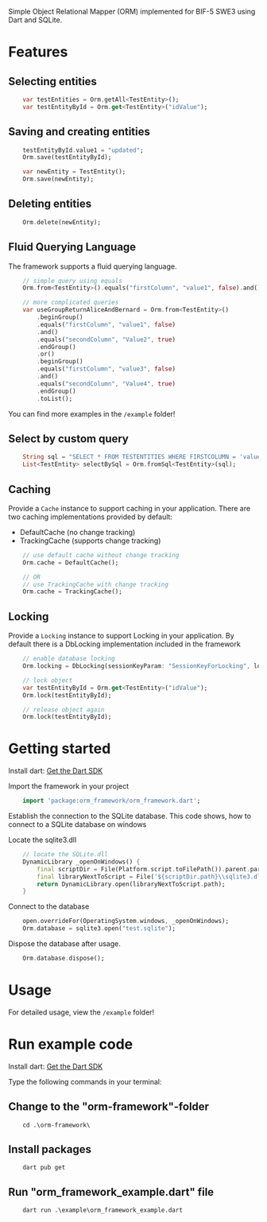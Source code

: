 <!-- 
This README describes the package. If you publish this package to pub.dev,
this README's contents appear on the landing page for your package.

For information about how to write a good package README, see the guide for
[writing package pages](https://dart.dev/guides/libraries/writing-package-pages). 

For general information about developing packages, see the Dart guide for
[creating packages](https://dart.dev/guides/libraries/create-library-packages)
and the Flutter guide for
[developing packages and plugins](https://flutter.dev/developing-packages). 
-->

Simple Object Relational Mapper (ORM) implemented for BIF-5 SWE3 using Dart and SQLite.

# Features

## Selecting entities
```dart
    var testEntities = Orm.getAll<TestEntity>();
    var testEntityById = Orm.get<TestEntity>("idValue");
```

## Saving and creating entities

```dart
    testEntityById.value1 = "updated";
    Orm.save(testEntityById);

    var newEntity = TestEntity();
    Orm.save(newEntity);
```

## Deleting entities

```dart
    Orm.delete(newEntity);
```

## Fluid Querying Language

The framework supports a fluid querying language.

```dart
    // simple query using equals
    Orm.from<TestEntity>().equals("firstColumn", "value1", false).and().equals("secondColumn", "Value2", true).toList();

    // more complicated queries
    var useGroupReturnAliceAndBernard = Orm.from<TestEntity>()
        .beginGroup()
        .equals("firstColumn", "value1", false)
        .and()
        .equals("secondColumn", "Value2", true)
        .endGroup()
        .or()
        .beginGroup()
        .equals("firstColumn", "value3", false)
        .and()
        .equals("secondColumn", "Value4", true)
        .endGroup()
        .toList();
```

You can find more examples in the `/example` folder!

## Select by custom query

```dart
    String sql = "SELECT * FROM TESTENTITIES WHERE FIRSTCOLUMN = 'value1'";
    List<TestEntity> selectBySql = Orm.fromSql<TestEntity>(sql);
```

## Caching

Provide a ```Cache``` instance to support caching in your application.
There are two caching implementations provided by default:
- DefaultCache (no change tracking)
- TrackingCache (supports change tracking)

```dart
    // use default cache without change tracking
    Orm.cache = DefaultCache();

    // OR
    // use TrackingCache with change tracking
    Orm.cache = TrackingCache();
```

## Locking

Provide a ```Locking``` instance to support Locking in your application.
By default there is a DbLocking implementation included in the framework

```dart
    // enable database locking
    Orm.locking = DbLocking(sessionKeyParam: "SessionKeyForLocking", lockTableNameParam: "lockingTableName");

    // lock object
    var testEntityById = Orm.get<TestEntity>("idValue");
    Orm.lock(testEntityById);

    // release object again
    Orm.lock(testEntityById);
```

# Getting started

Install dart: [Get the Dart SDK](https://dart.dev/get-dart)

Import the framework in your project

```dart
    import 'package:orm_framework/orm_framework.dart';
```

Establish the connection to the SQLite database.
This code shows, how to connect to a SQLite database on windows

Locate the sqlite3.dll
```dart
    // locate the SQLite.dll
    DynamicLibrary _openOnWindows() {
        final scriptDir = File(Platform.script.toFilePath()).parent.parent;
        final libraryNextToScript = File('${scriptDir.path}\\sqlite3.dll');
        return DynamicLibrary.open(libraryNextToScript.path);
    }
```

Connect to the database
```dart
    open.overrideFor(OperatingSystem.windows, _openOnWindows);
    Orm.database = sqlite3.open("test.sqlite");
```

Dispose the database after usage.
```dart
    Orm.database.dispose();
```

# Usage

For detailed usage, view the `/example` folder!

# Run example code

Install dart: [Get the Dart SDK](https://dart.dev/get-dart)

Type the following commands in your terminal:

## Change to the "orm-framework"-folder
```
    cd .\orm-framework\
```

## Install packages
```
    dart pub get
```

## Run "orm_framework_example.dart" file
```
    dart run .\example\orm_framework_example.dart
```